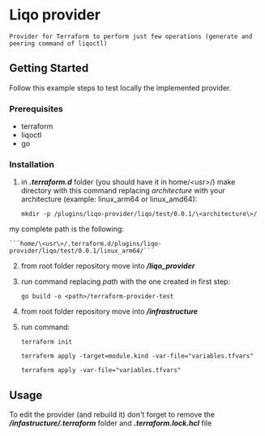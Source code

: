 # Liqo provider

    Provider for Terraform to perform just few operations (generate and peering command of liqoctl)

## Getting Started
Follow this example steps to test locally the implemented provider.

### Prerequisites
- terraform
- liqoctl
- go

### Installation
1. in ***.terraform.d*** folder (you should have it in home/\<usr\>/) make directory with this command replacing _architecture_ with your architecture (example: linux_arm64 or linux_amd64):

    ``` mkdir -p /plugins/liqo-provider/liqo/test/0.0.1/\<architecture\>/ ```

my complete path is the following:

    ```home/\<usr\>/.terraform.d/plugins/liqo-provider/liqo/test/0.0.1/linux_arm64/```

2. from root folder repository move into ***/liqo_provider***

3. run command replacing _path_ with the one created in first step:

    ```go build -o <path>/terraform-provider-test ```

4. from root folder repository move into ***/infrastructure***

5. run command:

    ```terraform init ```

    ```terraform apply -target=module.kind -var-file="variables.tfvars"```

    ```terraform apply -var-file="variables.tfvars"```

## Usage
To edit the provider (and rebuild it) don't forget to remove the ***/infastructure/.terraform*** folder and ***.terraform.lock.hcl*** file 
